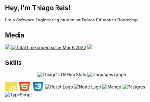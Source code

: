 ## Hey, I'm Thiago Reis!

<p>I'm a Software Engineering student at Driven Education Bootcamp</p>

## Media 


<div> 
   <a href="https://www.linkedin.com/in/thiago-reis-414711221/" target="_blank"><img src="https://img.shields.io/badge/-LinkedIn-%230077B5?style=for-the-badge&logo=linkedin&logoColor=white" target="_blank"></a> 
   <a href="https://wakatime.com/@b977ad8a-d11c-4c54-9ddd-60aeafca93db"><img src="https://wakatime.com/badge/user/b977ad8a-d11c-4c54-9ddd-60aeafca93db.svg" alt="Total time coded since Mar 6 2022" /></a>
   <a href="https://www.codewars.com/users/MagThiago"><img src="https://www.codewars.com/users/MagThiago/badges/micro"/></a>
</div>



## Skills


<div align="center">
  <img alt="Thiago's GitHub Stats" src="https://github-readme-stats.vercel.app/api?username=ThiagoCCR&theme=tokyonight&show_icons=true" height="150" />
  <img src="https://github-readme-stats.vercel.app/api/top-langs?locale=en&hide_title=false&layout=compact&card_width=320&langs_count=5&theme=tokyonight&hide_border=false&username=ThiagoCCR" height="150" alt="languages graph"  />
</div>
<div style="display: inline_block"><br>
  <img align="center" alt="Js" height="30" width="40" src="https://raw.githubusercontent.com/devicons/devicon/master/icons/javascript/javascript-plain.svg">
  <img align="center" alt="HTML" height="30" width="40" src="https://raw.githubusercontent.com/devicons/devicon/master/icons/html5/html5-original.svg">
  <img align="center" alt="CSS" height="30" width="40" src="https://raw.githubusercontent.com/devicons/devicon/master/icons/css3/css3-original.svg">
  <img alt="React Logo" align="center" height="30" width="40" src="https://cdn.jsdelivr.net/gh/devicons/devicon/icons/react/react-original.svg"/>
  <img alt="Node Logo" align="center" height="30" src="https://cdn.jsdelivr.net/gh/devicons/devicon/icons/nodejs/nodejs-original.svg"/>
  <img align="center" alt="Mongo" width="26px" src="https://cdn.jsdelivr.net/gh/devicons/devicon/icons/mongodb/mongodb-original.svg" />
  <img align="center" alt="Postgres" width="26px" src="https://cdn.jsdelivr.net/gh/devicons/devicon/icons/postgresql/postgresql-original.svg" />
  <img align="center" alt="TypeScript" width="26px" src="https://cdn.jsdelivr.net/gh/devicons/devicon/icons/typescript/typescript-original.svg" />
</div>
   
   
  ##
